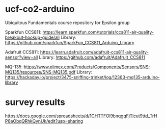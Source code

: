 # ucf-co2-arduino
Ubiquitous Fundamentals course repository for Epsilon group

Sparkfun CCS811:
https://learn.sparkfun.com/tutorials/ccs811-air-quality-breakout-hookup-guide/all
Library: https://github.com/sparkfun/SparkFun_CCS811_Arduino_Library

Adafruit CCS811:
https://learn.adafruit.com/adafruit-ccs811-air-quality-sensor?view=all
Library: https://github.com/adafruit/Adafruit_CCS811

MQ-135:
https://www.olimex.com/Products/Components/Sensors/SNS-MQ135/resources/SNS-MQ135.pdf
Library: https://hackaday.io/project/3475-sniffing-trinket/log/12363-mq135-arduino-library

# survey results
https://docs.google.com/spreadsheets/d/1GHTTFOI9bnqgqFjTlcut9ttd_TrHP8aObqQRhkQynUk/edit?usp=sharing
